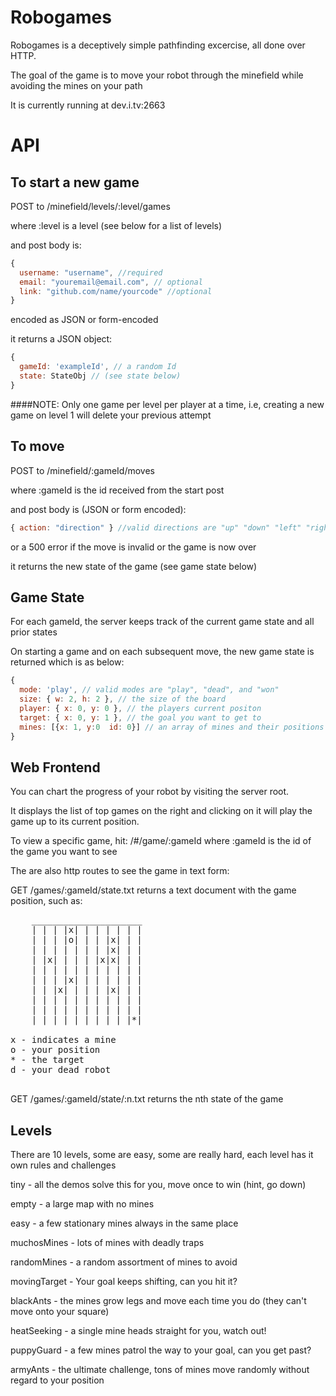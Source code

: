 Robogames
=========

Robogames is a deceptively simple pathfinding excercise, all done over HTTP.

The goal of the game is to move your robot through the minefield while avoiding the mines on your path

It is currently running at dev.i.tv:2663

API
========

To start a new game
---------

POST to /minefield/levels/:level/games

where :level is a level (see below for a list of levels)

and post body is:

```javascript
{ 
  username: "username", //required
  email: "youremail@email.com", // optional
  link: "github.com/name/yourcode" //optional
}
```

encoded as JSON or form-encoded

it returns a JSON object:

```javascript
{ 
  gameId: 'exampleId', // a random Id
  state: StateObj // (see state below)
}
```  


####NOTE: Only one game per level per player at a time, i.e, creating a new game on level 1 will delete your previous attempt

To move
--------
POST to /minefield/:gameId/moves

where :gameId is the id received from the start post

and post body is (JSON or form encoded):


```javascript
{ action: "direction" } //valid directions are "up" "down" "left" "right"
```    

or a 500 error if the move is invalid or the game is now over

it returns the new state of the game (see game state below)

Game State
----------

For each gameId, the server keeps track of the current game state and all prior states

On starting a game and on each subsequent move, the new game state is returned which is as below:

```javascript
{ 
  mode: 'play', // valid modes are "play", "dead", and "won"
  size: { w: 2, h: 2 }, // the size of the board
  player: { x: 0, y: 0 }, // the players current positon
  target: { x: 0, y: 1 }, // the goal you want to get to
  mines: [{x: 1, y:0  id: 0}] // an array of mines and their positions
}
```

Web Frontend
--------------
You can chart the progress of your robot by visiting the server root.

It displays the list of top games on the right and clicking on it will play the game
up to its current position.

To view a specific game, hit: /#/game/:gameId where :gameId is the id of the game you want to see

The are also http routes to see the game in text form:

GET /games/:gameId/state.txt returns a text document with the game position, such as:
<pre>
	_____________________
	| | | |x| | | | | | |
	| | | |o| | | |x| | |
	| | | | | | | |x| | |
	| |x| | | | |x|x| | |
	| | | | | | | | | | |
	| | | |x| | | | | | |
	| | |x| | | | |x| | |
	| | | | | | | | | | |
	| | | | | | | | | | |
	| | | | | | | | | |*|

x - indicates a mine
o - your position
* - the target
d - your dead robot

</pre>
GET /games/:gameId/state/:n.txt returns the nth state of the game


Levels
-----------------
There are 10 levels, some are easy, some are really hard, each level has it own rules and challenges

tiny - all the demos solve this for you, move once to win (hint, go down)

empty - a large map with no mines

easy - a few stationary mines always in the same place

muchosMines - lots of mines with deadly traps

randomMines - a random assortment of mines to avoid

movingTarget - Your goal keeps shifting, can you hit it?

blackAnts - the mines grow legs and move each time you do (they can't move onto your square)

heatSeeking - a single mine heads straight for you, watch out!

puppyGuard - a few mines patrol the way to your goal, can you get past?

armyAnts - the ultimate challenge, tons of mines move randomly without regard to your position

